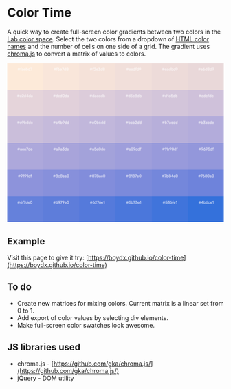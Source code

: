 # Color Time

A quick way to create full-screen color gradients between two colors in the [Lab color space](https://en.wikipedia.org/wiki/Lab_color_space). Select the two colors from a dropdown of [HTML color names](https://www.w3schools.com/colors/colors_names.asp) and the number of cells on one side of a grid. The gradient uses [chroma.js](https://gka.github.io/chroma.js/#color-scales) to convert a matrix of values to colors. 

![Example of gradient](images/example.png)

## Example

Visit this page to give it try: [https://boydx.github.io/color-time](https://boydx.github.io/color-time)

## To do

* Create new matrices for mixing colors. Current matrix is a linear set from 0 to 1.
* Add export of color values by selecting div elements.
* Make full-screen color swatches look awesome.

## JS libraries used

* chroma.js - [https://github.com/gka/chroma.js/](https://github.com/gka/chroma.js/)
* jQuery - DOM utility
